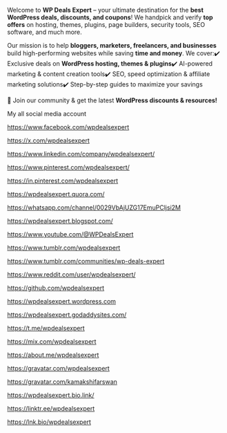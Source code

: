 Welcome to **WP Deals Expert** – your ultimate destination for the **best WordPress deals, discounts, and coupons**! We handpick and verify **top offers** on hosting, themes, plugins, page builders, security tools, SEO software, and much more.

Our mission is to help **bloggers, marketers, freelancers, and businesses** build high-performing websites while saving **time and money**. We cover:✔️ Exclusive deals on **WordPress hosting, themes & plugins**✔️ AI-powered marketing & content creation tools✔️ SEO, speed optimization & affiliate marketing solutions✔️ Step-by-step guides to maximize your savings

🚀 Join our community & get the latest **WordPress discounts & resources!**

My all social media account

https://www.facebook.com/wpdealsexpert

https://x.com/wpdealsexpert

https://www.linkedin.com/company/wpdealsexpert/

https://www.pinterest.com/wpdealsexpert/

https://in.pinterest.com/wpdealsexpert

https://wpdealsexpert.quora.com/

https://whatsapp.com/channel/0029VbAjUZG17EmuPCljsi2M

https://wpdealsexpert.blogspot.com/

https://www.youtube.com/@WPDealsExpert

https://www.tumblr.com/wpdealsexpert

https://www.tumblr.com/communities/wp-deals-expert

https://www.reddit.com/user/wpdealsexpert/

https://github.com/wpdealsexpert

https://wpdealsexpert.wordpress.com

https://wpdealsexpert.godaddysites.com/

https://t.me/wpdealsexpert

https://mix.com/wpdealsexpert

https://about.me/wpdealsexpert

https://gravatar.com/wpdealsexpert

https://gravatar.com/kamakshifarswan

https://wpdealsexpert.bio.link/

https://linktr.ee/wpdealsexpert

https://lnk.bio/wpdealsexpert
